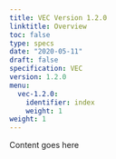 ```yaml
---
title: VEC Version 1.2.0
linktitle: Overview
toc: false
type: specs
date: "2020-05-11"
draft: false
specification: VEC
version: 1.2.0
menu:
  vec-1.2.0:
    identifier: index    
    weight: 1
weight: 1
---
```

Content goes here